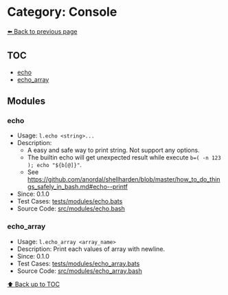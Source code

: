 # Category: Console

[⬅️ Back to previous page](./README.md)

## TOC

- [echo](#echo)
- [echo_array](#echo_array)

## Modules

### echo

- Usage: `l.echo <string>...`
- Description:
  - A easy and safe way to print string. Not support any options.
  - The builtin echo will get unexpected result while execute `b=( -n 123 ); echo "${b[@]}"`.
  - See https://github.com/anordal/shellharden/blob/master/how_to_do_things_safely_in_bash.md#echo--printf
- Since: 0.1.0
- Test Cases: [tests/modules/echo.bats](../../tests/modules/echo.bats)
- Source Code: [src/modules/echo.bash](../../src/modules/echo.bash)

### echo_array

- Usage: `l.echo_array <array_name>`
- Description: Print each values of array with newline.
- Since: 0.1.0
- Test Cases: [tests/modules/echo_array.bats](../../tests/modules/echo_array.bats)
- Source Code: [src/modules/echo_array.bash](../../src/modules/echo_array.bash)

[⬆️ Back up to TOC](#toc)
